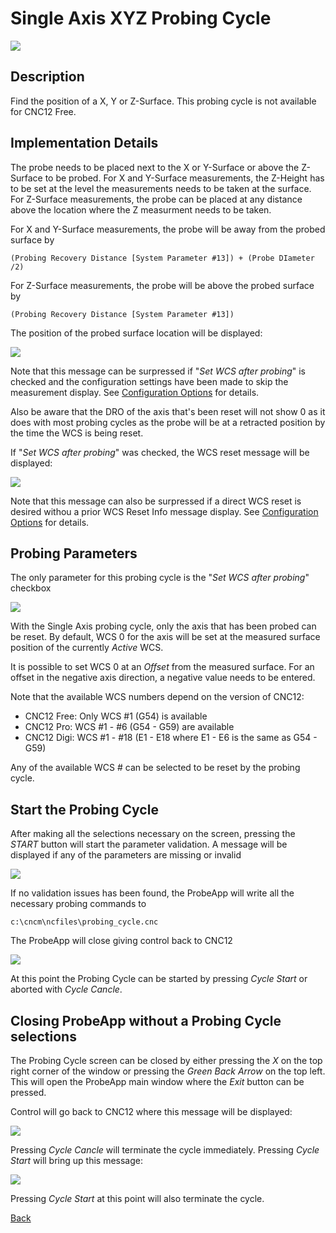 # Single Axis XYZ Probing Cycle

![](/images/pa0011.PNG)

## Description
Find the position of a X, Y or Z-Surface. This probing cycle is not available for CNC12 Free.

## Implementation Details
The probe needs to be placed next to the X or Y-Surface or above the Z-Surface to be probed.
For X and Y-Surface measurements, the Z-Height has to be set at the level the measurements needs to be taken at the surface.
For Z-Surface measurements, the probe can be placed at any distance above the location where the Z measurment needs to be taken.

For X and Y-Surface measurements, the probe will be away from the probed surface by
```
(Probing Recovery Distance [System Parameter #13]) + (Probe DIameter /2)
```
For Z-Surface measurements, the probe will be above the probed surface by
```
(Probing Recovery Distance [System Parameter #13]) 
```

The position of the probed surface location will be displayed:

![](/images/pa032.PNG)

Note that this message can be surpressed if "*Set WCS after probing*" is checked and the configuration settings have been made to skip the measurement display.
See [Configuration Options](configuration.md) for details.

Also be aware that the DRO of the axis that's been reset will not show 0 as it does with most probing cycles as the probe will be at a retracted position by the time the WCS is being reset.

If "*Set WCS after probing*" was checked, the WCS reset message will be displayed:

![](/images/pa033.PNG)

Note that this message can also be surpressed if a direct WCS reset is desired withou a prior WCS Reset Info message display.
See [Configuration Options](configuration.md) for details.

## Probing Parameters
The only parameter for this probing cycle is the "*Set WCS after probing*" checkbox

![](/images/pa034.PNG)

With the Single Axis probing cycle, only the axis that has been probed can be reset. 
By default, WCS 0 for the axis will be set at the measured surface position of the currently *Active* WCS.

It is possible to set WCS 0 at an *Offset* from the measured surface. For an offset in the negative axis direction, a negative value needs to be entered.

Note that the available WCS numbers depend on the version of CNC12:

* CNC12 Free: Only WCS #1 (G54) is available
* CNC12 Pro: WCS #1 - #6 (G54 - G59) are available
* CNC12 Digi: WCS #1 - #18 (E1 - E18 where E1 - E6 is the same as G54 - G59)

Any of the available WCS # can be selected to be reset by the probing cycle.

## Start the Probing Cycle
After making all the selections necessary on the screen, pressing the *START* button will start the parameter validation.
A message will be displayed if any of the parameters are missing or invalid

![](/images/pa023.PNG)

If no validation issues has been found, the ProbeApp will write all the necessary probing commands to
```
c:\cncm\ncfiles\probing_cycle.cnc
```
The ProbeApp will close giving control back to CNC12

![](/images/pa024.PNG)

At this point the Probing Cycle can be started by pressing *Cycle Start* or aborted with *Cycle Cancle*.

## Closing ProbeApp without a Probing Cycle selections
The Probing Cycle screen can be closed by either pressing the *X* on the top right corner of the window or pressing the *Green Back Arrow* on the top left.
This will open the ProbeApp main window where the *Exit* button can be pressed.

Control will go back to CNC12 where this message will be displayed:

![](/images/pa024.PNG)

Pressing *Cycle Cancle* will terminate the cycle immediately. Pressing *Cycle Start* will bring up this message:

![](/images/pa025.PNG)

Pressing *Cycle Start* at this point will also terminate the cycle.



[Back](index.md)


